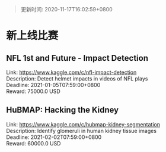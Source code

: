 > 更新时间: 2020-11-17T16:02:59+0800 

# 新上线比赛


## NFL 1st and Future - Impact Detection
Link: https://www.kaggle.com/c/nfl-impact-detection  
Description: Detect helmet impacts in videos of NFL plays  
Deadline: 2021-01-05T07:59:00+0800  
Reward: 75000.0 USD  

## HuBMAP: Hacking the Kidney
Link: https://www.kaggle.com/c/hubmap-kidney-segmentation  
Description: Identify glomeruli in human kidney tissue images  
Deadline: 2021-02-02T07:59:00+0800  
Reward: 60000.0 USD  

